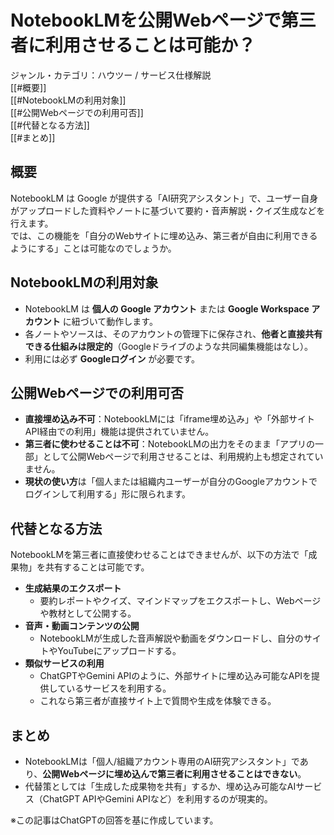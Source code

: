 # NotebookLMを公開Webページで第三者に利用させることは可能か？

ジャンル・カテゴリ：ハウツー / サービス仕様解説  
[[#概要]]  
[[#NotebookLMの利用対象]]  
[[#公開Webページでの利用可否]]  
[[#代替となる方法]]  
[[#まとめ]]  

## 概要
NotebookLM は Google が提供する「AI研究アシスタント」で、ユーザー自身がアップロードした資料やノートに基づいて要約・音声解説・クイズ生成などを行えます。  
では、この機能を「自分のWebサイトに埋め込み、第三者が自由に利用できるようにする」ことは可能なのでしょうか。

## NotebookLMの利用対象
- NotebookLM は **個人の Google アカウント** または **Google Workspace アカウント** に紐づいて動作します。  
- 各ノートやソースは、そのアカウントの管理下に保存され、**他者と直接共有できる仕組みは限定的**（Googleドライブのような共同編集機能はなし）。  
- 利用には必ず **Googleログイン** が必要です。

## 公開Webページでの利用可否
- **直接埋め込み不可**：NotebookLMには「iframe埋め込み」や「外部サイトAPI経由での利用」機能は提供されていません。  
- **第三者に使わせることは不可**：NotebookLMの出力をそのまま「アプリの一部」として公開Webページで利用させることは、利用規約上も想定されていません。  
- **現状の使い方**は「個人または組織内ユーザーが自分のGoogleアカウントでログインして利用する」形に限られます。  

## 代替となる方法
NotebookLMを第三者に直接使わせることはできませんが、以下の方法で「成果物」を共有することは可能です。  
- **生成結果のエクスポート**  
  - 要約レポートやクイズ、マインドマップをエクスポートし、Webページや教材として公開する。  
- **音声・動画コンテンツの公開**  
  - NotebookLMが生成した音声解説や動画をダウンロードし、自分のサイトやYouTubeにアップロードする。  
- **類似サービスの利用**  
  - ChatGPTやGemini APIのように、外部サイトに埋め込み可能なAPIを提供しているサービスを利用する。  
  - これなら第三者が直接サイト上で質問や生成を体験できる。  

## まとめ
- NotebookLMは「個人/組織アカウント専用のAI研究アシスタント」であり、**公開Webページに埋め込んで第三者に利用させることはできない**。  
- 代替策としては「生成した成果物を共有」するか、埋め込み可能なAIサービス（ChatGPT APIやGemini APIなど）を利用するのが現実的。  

※この記事はChatGPTの回答を基に作成しています。  